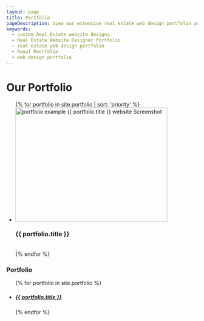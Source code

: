 ```yaml
---
layout: page
title: Portfolio
pageDescription: View our extensive real estate web design portfolio and see how we can help you on your next web project.
keywords:
  - custom Real Estate website designs
  - Real Estate Website Designer Portfolio
  - real estate web design portfolio
  - Rauof Portfolio
  - web design portfolio
---
```


<div id="our-portfolio">
  <h1>Our Portfolio</h1>
  <div class="container">
    <div class="row">
      <section class="col col-sm-8 customSection customCommunities" style="padding-top:0px;">
          <div class="customCommunities-content">
              <ul class="small-block-grid-1 text-center">
              {% for portfolio in site.portfolio | sort: ‘priority’ %}
                  <li>
                      <div class="community-container"><img src="{{site.url}}{{ portfolio.heroImage }}" alt="portfolio example {{ portfolio.title }} website Screenshot" width="400" height="300">
                          <div class="community-description">
                              <h3>{{ portfolio.title }}</h3>
                          </div>
                          <div class="community-overlay"></div>
                          <div class="community-link-overlay"><a href="{{ portfolio.url | prepend: site.baseurl }}">&nbsp;</a></div>
                      </div>
                  </li>
              {% endfor %}
              </ul>
          </div>
      </section>
      <div class="col col-sm-4 related">
        <h3>Portfolio</h3>
        <ul class="related-posts">
          {% for portfolio in site.portfolio %}
            <li>
              <h5>
                <a href="{{ portfolio.url }}">
                  {{ portfolio.title }}
                </a>
              </h5>
            </li>
          {% endfor %}
        </ul>
      </div>
    </div>
  </div>
</div>
